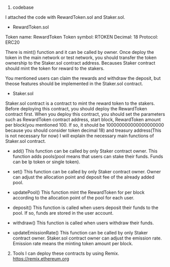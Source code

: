 1. codebase

I attached the code with RewardToken.sol and Staker.sol.

- RewardToken.sol

Token name: RewardToken
Token symbol: RTOKEN
Decimal: 18
Protocol: ERC20

There is mint() function and it can be called by owner.
Once deploy the token in the main network or test network, you should transfer the token ownership to the Staker.sol contract address.
Becauses Staker contract should mint the token for reward to the stakers.

You mentioned users can claim the rewards and withdraw the deposit, but theose features should be implemented in the Staker.sol contract.

- Staker.sol

Staker.sol contract is a contract to mint the reward token to the stakers.
Before deploying this contract, you should deploy the RewardToken contract first.
When you deploy this contract, you should set the parameters such as RewardToken contract address, start block, RewardToken amount per block(you mentioned 100. If so, it should be 100000000000000000000 because you should consider token decimal 18) and treasury address(This is not necessary for now)
I will explain the necessary main functions of Staker.sol contract.

 * add()
 This function can be called by only Staker contract owner.
 This function adds pools(pool means that users can stake their funds. Funds can be lp token or single token).

 * set()
 This function can be called by only Staker contract owner.
 Owner can adjust the allocation point and deposit fee of the already added pool.

 * updatePool()
 This function mint the RewardToken for per block according to the allocation point of the pool for each user.

 * deposit()
 This function is called when users deposit their funds to the pool. If so, funds are stored in the user account.

 * withdraw()
 This function is called when users withdraw their funds.

 * updateEmissionRate()
 This function can be called by only Staker contract owner.
 Staker.sol contract owner can adjust the emission rate. Emission rate means the minting token amount per block.


2. Tools
I can deploy these contracts by using Remix.
https://remix.ethereum.org